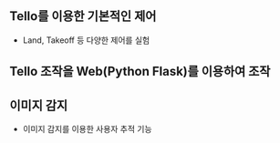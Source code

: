 ## Tello를 이용한 기본적인 제어
* Land, Takeoff 등 다양한 제어를 실험

## Tello 조작을 Web(Python Flask)를 이용하여 조작

## 이미지 감지
* 이미지 감지를 이용한 사용자 추적 기능 
